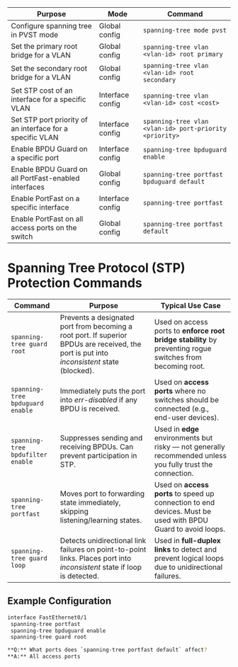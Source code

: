 | Purpose                                                        | Mode             | Command                                                                 |
|----------------------------------------------------------------|------------------|-------------------------------------------------------------------------|
| Configure spanning tree in PVST mode                           | Global config     | `spanning-tree mode pvst`                                              |
| Set the primary root bridge for a VLAN                         | Global config     | `spanning-tree vlan <vlan-id> root primary`                            |
| Set the secondary root bridge for a VLAN                       | Global config     | `spanning-tree vlan <vlan-id> root secondary`                          |
| Set STP cost of an interface for a specific VLAN               | Interface config  | `spanning-tree vlan <vlan-id> cost <cost>`                             |
| Set STP port priority of an interface for a specific VLAN      | Interface config  | `spanning-tree vlan <vlan-id> port-priority <priority>`                |
| Enable BPDU Guard on a specific port                           | Interface config  | `spanning-tree bpduguard enable`                                       |
| Enable BPDU Guard on all PortFast-enabled interfaces           | Global config     | `spanning-tree portfast bpduguard default`                             |
| Enable PortFast on a specific interface                        | Interface config  | `spanning-tree portfast`                                               |
| Enable PortFast on all access ports on the switch              | Global config     | `spanning-tree portfast default`                                       |

# Spanning Tree Protocol (STP) Protection Commands

| Command                            | Purpose                                                                 | Typical Use Case |
|------------------------------------|-------------------------------------------------------------------------|------------------|
| `spanning-tree guard root`         | Prevents a designated port from becoming a root port. If superior BPDUs are received, the port is put into *inconsistent* state (blocked). | Used on access ports to **enforce root bridge stability** by preventing rogue switches from becoming root. |
| `spanning-tree bpduguard enable`  | Immediately puts the port into *err-disabled* if any BPDU is received. | Used on **access ports** where no switches should be connected (e.g., end-user devices). |
| `spanning-tree bpdufilter enable` | Suppresses sending and receiving BPDUs. Can prevent participation in STP. | Used in **edge** environments but risky — not generally recommended unless you fully trust the connection. |
| `spanning-tree portfast`          | Moves port to forwarding state immediately, skipping listening/learning states. | Used on **access ports** to speed up connection to end devices. Must be used with BPDU Guard to avoid loops. |
| `spanning-tree guard loop`        | Detects unidirectional link failures on point-to-point links. Places port into *inconsistent* state if loop is detected. | Used in **full-duplex links** to detect and prevent logical loops due to unidirectional failures. |

## Example Configuration

```bash
interface FastEthernet0/1
 spanning-tree portfast
 spanning-tree bpduguard enable
 spanning-tree guard root

**Q:** What ports does `spanning-tree portfast default` affect?  
**A:** All access ports
